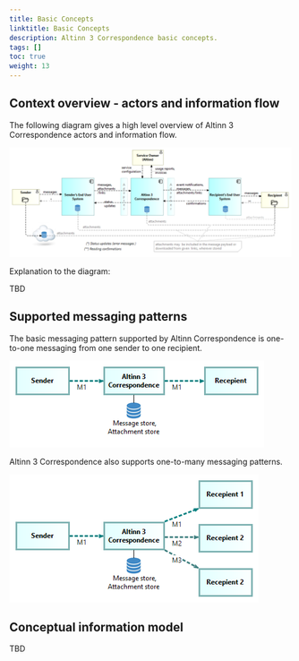 ```yaml
---
title: Basic Concepts
linktitle: Basic Concepts
description: Altinn 3 Correspondence basic concepts.
tags: []
toc: true
weight: 13
---
```


## Context overview - actors and information flow

The following diagram gives a high level overview of Altinn 3 Correspondence actors and information flow.

![Altinn Correspondence Context Overview](./altinn3-correspondence-context-diagram.en.png "Altinn Correspondence Context Overview")

Explanation to the diagram:

TBD

## Supported messaging patterns

The basic messaging pattern supported by Altinn Correspondence is one-to-one messaging from one sender to one recipient.

![One-to-one messaging](./altinn3-correspondence-pattern-1-1-messaging.en.png "One-to-one messaging")

Altinn 3 Correspondence also supports one-to-many messaging patterns.

![One-to-many messaging](./altinn3-correspondence-pattern-1-n-messaging.en.png "One-to-many messaging")

## Conceptual information model

TBD

<!--
## State machine description {#message-transfer-state-machine}

TBD
-->